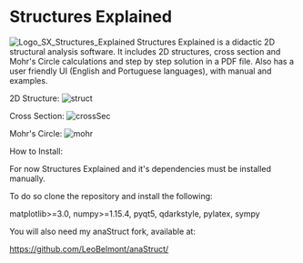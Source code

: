 # Structures Explained
![Logo_SX_Structures_Explained](https://user-images.githubusercontent.com/58717653/117903033-2b419b80-b2a5-11eb-8891-985ef0d5ce18.png)
Structures Explained is a didactic 2D structural analysis software. It includes 2D structures,
 cross section and Mohr's Circle calculations and step by step solution in a PDF file. Also has a user friendly UI (English and Portuguese languages), with manual and examples.

2D Structure:
![struct](https://user-images.githubusercontent.com/58717653/110705615-6d7f2b80-81d5-11eb-97da-9a9029219c9c.gif)

Cross Section:
![crossSec](https://user-images.githubusercontent.com/58717653/110705128-b2ef2900-81d4-11eb-934d-485389ae5f9f.gif)

Mohr's Circle:
![mohr](https://user-images.githubusercontent.com/58717653/110705023-8b985c00-81d4-11eb-80ba-0b388a1e2ec3.gif)

How to Install:

For now Structures Explained and it's dependencies must be installed manually.

To do so clone the repository and install the following:

matplotlib>=3.0, numpy>=1.15.4, pyqt5, qdarkstyle, pylatex, sympy

You will also need my anaStruct fork, available at:

https://github.com/LeoBelmont/anaStruct/

